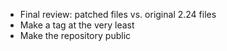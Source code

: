 * Final review: patched files vs. original 2.24 files
* Make a tag at the very least
* Make the repository public
